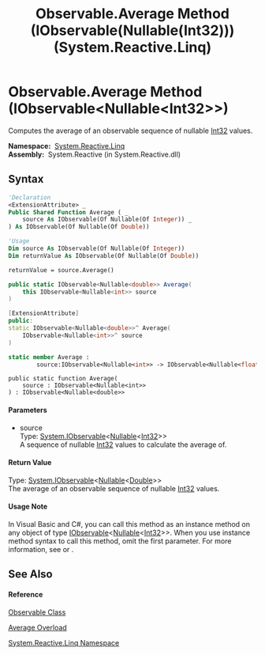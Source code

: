 ﻿---
title: Observable.Average Method (IObservable(Nullable(Int32))) (System.Reactive.Linq)
TOCTitle: Average Method (IObservable(Nullable(Int32)))
ms:assetid: M:System.Reactive.Linq.Observable.Average(System.IObservable{System.Nullable{System.Int32}})
ms:mtpsurl: https://msdn.microsoft.com/en-us/library/system.reactive.linq.observable.average(v=VS.103)
ms:contentKeyID: 36069704
ms.date: 06/28/2011
mtps_version: v=VS.103
dev_langs:
- vb
- csharp
- c++
- fsharp
- jscript
---

# Observable.Average Method (IObservable\<Nullable\<Int32\>\>)

Computes the average of an observable sequence of nullable [Int32](https://msdn.microsoft.com/en-us/library/td2s409d) values.

**Namespace:**  [System.Reactive.Linq](hh211929\(v=vs.103\).md)  
**Assembly:**  System.Reactive (in System.Reactive.dll)

## Syntax

``` vb
'Declaration
<ExtensionAttribute> _
Public Shared Function Average ( _
    source As IObservable(Of Nullable(Of Integer)) _
) As IObservable(Of Nullable(Of Double))
```

``` vb
'Usage
Dim source As IObservable(Of Nullable(Of Integer))
Dim returnValue As IObservable(Of Nullable(Of Double))

returnValue = source.Average()
```

``` csharp
public static IObservable<Nullable<double>> Average(
    this IObservable<Nullable<int>> source
)
```

``` c++
[ExtensionAttribute]
public:
static IObservable<Nullable<double>>^ Average(
    IObservable<Nullable<int>>^ source
)
```

``` fsharp
static member Average : 
        source:IObservable<Nullable<int>> -> IObservable<Nullable<float>> 
```

``` jscript
public static function Average(
    source : IObservable<Nullable<int>>
) : IObservable<Nullable<double>>
```

#### Parameters

  - source  
    Type: [System.IObservable](https://msdn.microsoft.com/en-us/library/Dd990377)\<[Nullable](https://msdn.microsoft.com/en-us/library/b3h38hb0)\<[Int32](https://msdn.microsoft.com/en-us/library/td2s409d)\>\>  
    A sequence of nullable [Int32](https://msdn.microsoft.com/en-us/library/td2s409d) values to calculate the average of.  

#### Return Value

Type: [System.IObservable](https://msdn.microsoft.com/en-us/library/Dd990377)\<[Nullable](https://msdn.microsoft.com/en-us/library/b3h38hb0)\<[Double](https://msdn.microsoft.com/en-us/library/643eft0t)\>\>  
The average of an observable sequence of nullable [Int32](https://msdn.microsoft.com/en-us/library/td2s409d) values.  

#### Usage Note

In Visual Basic and C\#, you can call this method as an instance method on any object of type [IObservable](https://msdn.microsoft.com/en-us/library/Dd990377)\<[Nullable](https://msdn.microsoft.com/en-us/library/b3h38hb0)\<[Int32](https://msdn.microsoft.com/en-us/library/td2s409d)\>\>. When you use instance method syntax to call this method, omit the first parameter. For more information, see [](https://msdn.microsoft.com/en-us/library/Bb384936) or [](https://msdn.microsoft.com/en-us/library/Bb383977).

## See Also

#### Reference

[Observable Class](hh244252\(v=vs.103\).md)

[Average Overload](hh229011\(v=vs.103\).md)

[System.Reactive.Linq Namespace](hh211929\(v=vs.103\).md)

